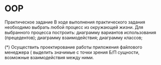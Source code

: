 # OOP

Практическое задание
В ходе выполнения практического задания необходимо выбрать любой процесс из окружающей жизни. 
Для выбранного процесса построить:
	диаграмму вариантов использования (прецедентов);
	диаграмму взаимодействия;
	диаграмму классов;

(*) Осуществить проектирование работы приложения файлового менеджера ( выделить значимые с 
точки зрения Б/П сущности, возможные взаимодействия между ними.
